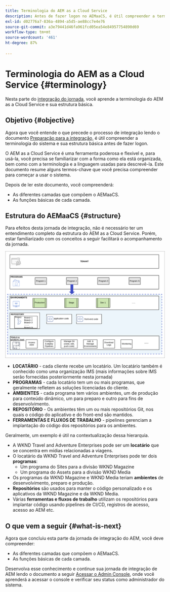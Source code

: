 ```yaml
---
title: Terminologia do AEM as a Cloud Service
description: Antes de fazer logon no AEMaaCS, é útil compreender a terminologia do sistema e sua estrutura básica.
exl-id: d02776a7-836a-4894-a5d5-ae88cc7e4e76
source-git-commit: a3e79441d46fa961fcd05ea54e84957754890d69
workflow-type: tm+mt
source-wordcount: '461'
ht-degree: 87%

---
```


# Terminologia do AEM as a Cloud Service {#terminology}

Nesta parte do [integração do jornada,](overview.md) você aprende a terminologia do AEM as a Cloud Service e sua estrutura básica.

## Objetivo {#objective}

Agora que você entende o que precede o processo de integração lendo o documento [Preparação para a integração,](preparation.md) é útil compreender a terminologia do sistema e sua estrutura básica antes de fazer logon.

O AEM as a Cloud Service é uma ferramenta poderosa e flexível e, para usá-la, você precisa se familiarizar com a forma como ela está organizada, bem como com a terminologia e a linguagem usadas para descrevê-la. Este documento resume alguns termos-chave que você precisa compreender para começar a usar o sistema.

Depois de ler este documento, você compreenderá:

* As diferentes camadas que compõem o AEMaaCS.
* As funções básicas de cada camada.

## Estrutura do AEMaaCS {#structure}

Para efeitos desta jornada de integração, não é necessário ter um entendimento completo da estrutura do AEM as a Cloud Service. Porém, estar familiarizado com os conceitos a seguir facilitará o acompanhamento da jornada.

![Estrutura do Cloud Manager](/help/journey-sites/quick-site/assets/cloud-manager-structure.png)

* **LOCATÁRIO** - cada cliente recebe um locatário. Um locatário também é conhecido como uma organização IMS (mais informações sobre IMS serão fornecidas posteriormente nesta jornada)
* **PROGRAMAS** - cada locatário tem um ou mais programas, que geralmente refletem as soluções licenciadas do cliente.
* **AMBIENTES** - cada programa tem vários ambientes, um de produção para conteúdo dinâmico, um para preparo e outro para fins de desenvolvimento.
* **REPOSITÓRIO** - Os ambientes têm um ou mais repositórios Git, nos quais o código do aplicativo e do front-end são mantidos.
* **FERRAMENTAS E FLUXOS DE TRABALHO** - pipelines gerenciam a implantação do código dos repositórios para os ambientes.

Geralmente, um exemplo é útil na contextualização dessa hierarquia.

* A WKND Travel and Adventure Enterprises pode ser um **locatário** que se concentra em mídias relacionadas a viagens.
* O locatário da WKND Travel and Adventure Enterprises pode ter dois **programas**:
   * Um programa do Sites para a divisão WKND Magazine
   * Um programa do Assets para a divisão WKND Media
* Os programas da WKND Magazine e WKND Media teriam **ambientes** de desenvolvimento, preparo e produção.
* **Repositórios** são usados para manter o código personalizado e os aplicativos da WKND Magazine e da WKND Media.
* Várias **ferramentas e fluxos de trabalho** utilizam os repositórios para implantar código usando pipelines de CI/CD, registros de acesso, acesso ao AEM etc.

## O que vem a seguir {#what-is-next}

Agora que concluiu esta parte da jornada de integração do AEM, você deve compreender:

* As diferentes camadas que compõem o AEMaaCS.
* As funções básicas de cada camada.

Desenvolva esse conhecimento e continue sua jornada de integração de AEM lendo o documento a seguir [Acessar o Admin Console](admin-console.md), onde você aprenderá a acessar o console e verificar seu status como administrador do sistema.
